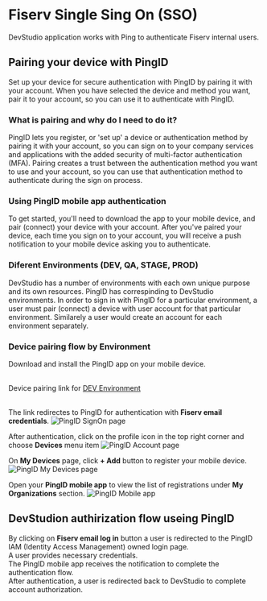 # Fiserv Single Sing On (SSO)

DevStudio application works with Ping to authenticate Fiserv internal users.

## Pairing your device with PingID

Set up your device for secure authentication with PingID by pairing it with your account. When you have selected the device and method you want, pair it to your account, so you can use it to authenticate with PingID.

### What is pairing and why do I need to do it?

PingID lets you register, or 'set up' a device or authentication method by pairing it with your account, so you can sign on to your company services and applications with the added security of multi-factor authentication (MFA). 
Pairing creates a trust between the authentication method you want to use and your account, so you can use that authentication method to authenticate during the sign on process.

### Using PingID mobile app authentication

To get started, you'll need to download the app to your mobile device, and pair (connect) your device with your account. After you've paired your device, each time you sign on to your account, you will receive a push notification to your mobile device asking you to authenticate.

### Diferent Environments (DEV, QA, STAGE, PROD)

DevStudio has a number of environments with each own unique purpose and its own resources. PingID has correspinding to DevStudio environments. In order to sign in with PingID for a particular environment, a user must pair (connect) a device with user account for that particular environment. Similarely a user would create an account for each environment separately.

### Device pairing flow by Environment

Download and install the PingID app on your mobile device.<br><br>

Device pairing link for [DEV Environment](https://desktop.pingone.com/fiservdev)<br><br>

The link redirectes to PingID for authentication with **Fiserv email credentials**.
![PingID SignOn page](../assets/images/sso/ping-singon.png)

After authentication, click on the profile icon in the top right corner and choose **Devices** menu item
![PingID Account page](../assets/images/sso/ping-profile.png)

On **My Devices** page, click **+ Add** button to register your mobile device.
![PingID My Devices page](../assets/images/sso/ping-add-devices.png)

Open your **PingID mobile app** to view the list of registrations under **My Organizations** section.
![PingID Mobile app](../assets/images/sso/ping-mobile.png)


## DevStudion authirization flow useing PingID

By clicking on **Fiserv email log in** button a user is redirected to the PingID IAM (Identity Access Management) owned login page.<br>
A user provides necessary credentials.<br>
The PingID mobile app receives the notification to complete the authentication flow.<br>
After authentication, a user is redirected back to DevStudio to complete account authorization.

